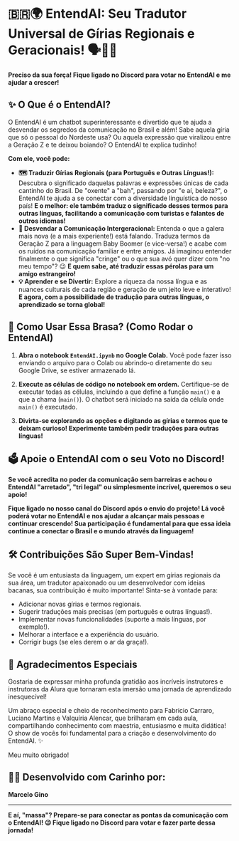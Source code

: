 # 🇧🇷🌍 EntendAI: Seu Tradutor Universal de Gírias Regionais e Geracionais! 🗣️👵🤝

**Preciso da sua força! Fique ligado no Discord para votar no EntendAI e me ajudar a crescer!**

## ✨ O Que é o EntendAI?

O EntendAI é um chatbot superinteressante e divertido que te ajuda a desvendar os segredos da comunicação no Brasil e além! Sabe aquela gíria que só o pessoal do Nordeste usa? Ou aquela expressão que viralizou entre a Geração Z e te deixou boiando? O EntendAI te explica tudinho!

**Com ele, você pode:**

* **🗺️ Traduzir Gírias Regionais (para Português e Outras Línguas!):** Descubra o significado daquelas palavras e expressões únicas de cada cantinho do Brasil. De "oxente" a "bah", passando por "e aí, beleza?", o EntendAI te ajuda a se conectar com a diversidade linguística do nosso país! **E o melhor: ele também traduz o significado desses termos para outras línguas, facilitando a comunicação com turistas e falantes de outros idiomas!**
* **🔄 Desvendar a Comunicação Intergeracional:** Entenda o que a galera mais nova (e a mais experiente!) está falando. Traduza termos da Geração Z para a linguagem Baby Boomer (e vice-versa!) e acabe com os ruídos na comunicação familiar e entre amigos. Já imaginou entender finalmente o que significa "cringe" ou o que sua avó quer dizer com "no meu tempo"? 😉 **E quem sabe, até traduzir essas pérolas para um amigo estrangeiro!**
* **💡 Aprender e se Divertir:** Explore a riqueza da nossa língua e as nuances culturais de cada região e geração de um jeito leve e interativo! **E agora, com a possibilidade de tradução para outras línguas, o aprendizado se torna global!**

## 🚀 Como Usar Essa Brasa? (Como Rodar o EntendAI)

1.  **Abra o notebook `EntendAI.ipynb` no Google Colab.** Você pode fazer isso enviando o arquivo para o Colab ou abrindo-o diretamente do seu Google Drive, se estiver armazenado lá.

2.  **Execute as células de código no notebook em ordem.** Certifique-se de executar todas as células, incluindo a que define a função `main()` e a que a chama (`main()`). O chatbot será iniciado na saída da célula onde `main()` é executado.

3.  **Divirta-se explorando as opções e digitando as gírias e termos que te deixam curioso! Experimente também pedir traduções para outras línguas!**

## 🗳️ Apoie o EntendAI com o seu Voto no Discord!

**Se você acredita no poder da comunicação sem barreiras e achou o EntendAI "arretado", "tri legal" ou simplesmente incrível, queremos o seu apoio!**

**Fique ligado no nosso canal do Discord após o envio do projeto! Lá você poderá votar no EntendAI e nos ajudar a alcançar mais pessoas e continuar crescendo! Sua participação é fundamental para que essa ideia continue a conectar o Brasil e o mundo através da linguagem!**

## 🛠️ Contribuições São Super Bem-Vindas!

Se você é um entusiasta da linguagem, um expert em gírias regionais da sua área, um tradutor apaixonado ou um desenvolvedor com ideias bacanas, sua contribuição é muito importante! Sinta-se à vontade para:

* Adicionar novas gírias e termos regionais.
* Sugerir traduções mais precisas (em português e outras línguas!).
* Implementar novas funcionalidades (suporte a mais línguas, por exemplo!).
* Melhorar a interface e a experiência do usuário.
* Corrigir bugs (se eles derem o ar da graça!).


## 🙏 Agradecimentos Especiais

Gostaria de expressar minha profunda gratidão aos incríveis instrutores e instrutoras da Alura que tornaram esta imersão uma jornada de aprendizado inesquecível!

Um abraço especial e cheio de reconhecimento para Fabricio Carraro, Luciano Martins e Valquíria Alencar, que brilharam em cada aula, compartilhando conhecimento com maestria, entusiasmo e muita didática! O show de vocês foi fundamental para a criação e desenvolvimento do EntendAI. ✨

Meu muito obrigado!

## 🧑‍💻 Desenvolvido com Carinho por:

**Marcelo Gino**

---

**E aí, "massa"? Prepare-se para conectar as pontas da comunicação com o EntendAI! 😉 Fique ligado no Discord para votar e fazer parte dessa jornada!**
